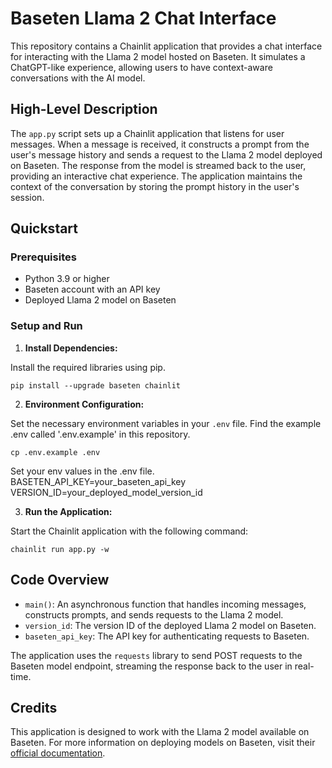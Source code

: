 # Baseten Llama 2 Chat Interface

This repository contains a Chainlit application that provides a chat interface for interacting with the Llama 2 model hosted on Baseten. It simulates a ChatGPT-like experience, allowing users to have context-aware conversations with the AI model.

## High-Level Description

The `app.py` script sets up a Chainlit application that listens for user messages. When a message is received, it constructs a prompt from the user's message history and sends a request to the Llama 2 model deployed on Baseten. The response from the model is streamed back to the user, providing an interactive chat experience. The application maintains the context of the conversation by storing the prompt history in the user's session.

## Quickstart

### Prerequisites

- Python 3.9 or higher
- Baseten account with an API key
- Deployed Llama 2 model on Baseten

### Setup and Run

1. **Install Dependencies:**

Install the required libraries using pip.

```shell
pip install --upgrade baseten chainlit
```

2. **Environment Configuration:**

Set the necessary environment variables in your `.env` file. Find the example .env called '.env.example' in this repository.

```shell
cp .env.example .env
```
Set your env values in the .env file.
BASETEN_API_KEY=your_baseten_api_key
VERSION_ID=your_deployed_model_version_id

3. **Run the Application:**

Start the Chainlit application with the following command:

```shell
chainlit run app.py -w
```


## Code Overview

- `main()`: An asynchronous function that handles incoming messages, constructs prompts, and sends requests to the Llama 2 model.
- `version_id`: The version ID of the deployed Llama 2 model on Baseten.
- `baseten_api_key`: The API key for authenticating requests to Baseten.

The application uses the `requests` library to send POST requests to the Baseten model endpoint, streaming the response back to the user in real-time.

## Credits

This application is designed to work with the Llama 2 model available on Baseten. For more information on deploying models on Baseten, visit their [official documentation](https://docs.baseten.co/).


